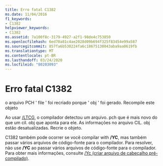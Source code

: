 ```yaml
---
title: Erro fatal C1382
ms.date: 11/04/2016
f1_keywords:
- C1382
helpviewer_keywords:
- C1382
ms.assetid: 7a100f8c-3179-4927-a2f1-98de4c753850
ms.openlocfilehash: 6ed70a81c4ae2028d09b694f325f83454e99a587
ms.sourcegitcommit: 857fa6b530224fa6c18675138043aba9aa0619fb
ms.translationtype: MT
ms.contentlocale: pt-BR
ms.lasthandoff: 03/24/2020
ms.locfileid: "80203093"
---
```

# <a name="fatal-error-c1382"></a>Erro fatal C1382

o arquivo PCH ' file ' foi recriado porque ' obj ' foi gerado. Recompile este objeto

Ao usar [/LTCG](../../build/reference/ltcg-link-time-code-generation.md), o compilador detectou um arquivo. pch que é mais novo do que um cil. obj que aponta para ele. As informações no arquivo CIL. obj estão desatualizadas. Recrie o objeto.

C1382 também pode ocorrer se você compilar with **/YC**, mas também passar vários arquivos de código-fonte para o compilador.  Para resolver, não use **/YC** ao passar vários arquivos de código-fonte para o compilador.  Para obter mais informações, consulte [/Yc (criar arquivo de cabeçalho pré-compilado)](../../build/reference/yc-create-precompiled-header-file.md).
